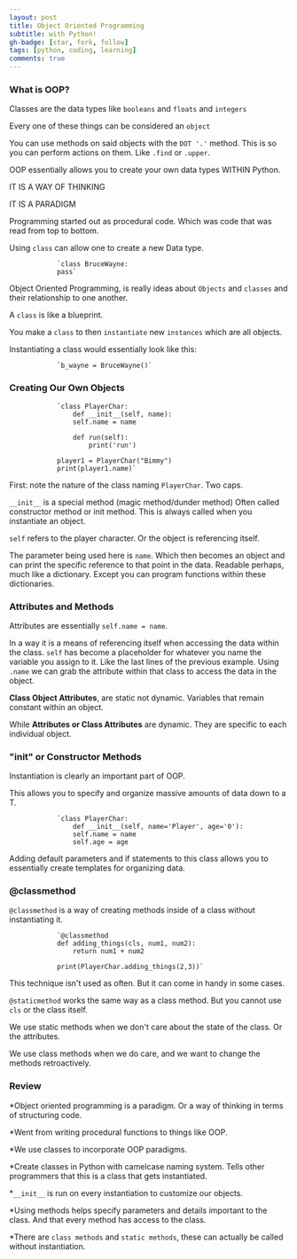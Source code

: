 ```yaml
---
layout: post
title: Object Oriented Programming
subtitle: with Python!
gh-badge: [star, fork, follow]
tags: [python, coding, learning]
comments: true
---
```


### What is OOP?

Classes are the data types like `booleans` and `floats` and `integers`

Every one of these things can be considered an `object`

You can use methods on said objects with the `DOT '.'` method. This is so you can perform actions on them. Like `.find` or `.upper`.

OOP essentially allows you to create your own data types WITHIN Python.

IT IS A WAY OF THINKING

IT IS A PARADIGM

Programming started out as procedural code. Which was code that was read from top to bottom.

Using `class` can allow one to create a new Data type.

                `class BruceWayne:
                pass`

Object Oriented Programming, is really ideas about `Objects` and `classes` and their relationship to one another.

A `class` is like a blueprint.

You make a `class` to then `instantiate` new `instances` which are all objects.

Instantiating a class would essentially look like this:

                `b_wayne = BruceWayne()`

### Creating Our Own Objects

                `class PlayerChar:
                    def __init__(self, name):
                    self.name = name
    
                    def run(self):
                        print('run')

                player1 = PlayerChar("Bimmy")
                print(player1.name)`

First: note the nature of the class naming `PlayerChar`. Two caps.

`__init__` is a special method (magic method/dunder method) Often called constructor method or init method. This is always called when you instantiate an object.

`self` refers to the player character. Or the object is referencing itself.

The parameter being used here is `name`. Which then becomes an object and can print the specific reference to that point in the data. Readable perhaps, much like a dictionary. Except you can program functions within these dictionaries.

### Attributes and Methods

Attributes are essentially `self.name = name`.

In a way it is a means of referencing itself when accessing the data within the class. `self` has become a placeholder for whatever you name the variable you assign to it. Like the last lines of the previous example. Using `.name` we can grab the attribute within that class to access the data in the object.

**Class Object Attributes**, are static not dynamic. Variables that remain constant within an object.

While **Attributes or Class Attributes** are dynamic. They are specific to each individual object.

### "init" or Constructor Methods

Instantiation is clearly an important part of OOP.

This allows you to specify and organize massive amounts of data down to a T.

                `class PlayerChar:
                    def __init__(self, name='Player', age='0'):
                    self.name = name
                    self.age = age

Adding default parameters and if statements to this class allows you to essentially create templates for organizing data.

### @classmethod

`@classmethod` is a way of creating methods inside of a class without instantiating it.

                `@classmethod
                def adding_things(cls, num1, num2):
                    return num1 + num2
                
                print(PlayerChar.adding_things(2,3))`

This technique isn't used as often. But it can come in handy in some cases.

`@staticmethod` works the same way as a class method. But you cannot use `cls` or the class itself.

We use static methods when we don't care about the state of the class. Or the attributes.

We use class methods when we do care, and we want to change the methods retroactively.

### Review

*Object oriented programming is a paradigm. Or a way of thinking in terms of structuring code.

*Went from writing procedural functions to things like OOP.

*We use classes to incorporate OOP paradigms.

*Create classes in Python with camelcase naming system. Tells other programmers that this is a class that gets instantiated.

*`__init__` is run on every instantiation to customize our objects.

*Using methods helps specify parameters and details important to the class. And that every method has access to the class.

*There are `class methods` and `static methods`, these can actually be called without instantiation.
